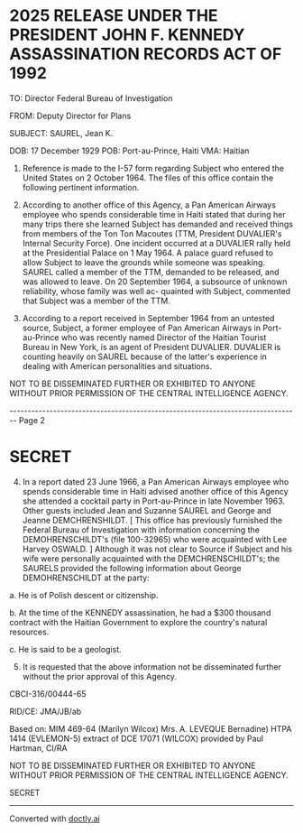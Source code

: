 # 2025 RELEASE UNDER THE PRESIDENT JOHN F. KENNEDY ASSASSINATION RECORDS ACT OF 1992

TO:
Director
Federal Bureau of Investigation

FROM: Deputy Director for Plans

SUBJECT: SAUREL, Jean K.

DOB: 17 December 1929
POB: Port-au-Prince, Haiti
VMA: Haitian

1. Reference is made to the I-57 form regarding Subject who entered the United States on 2 October 1964. The files of this office contain the following pertinent information.

2. According to another office of this Agency, a Pan American Airways employee who spends considerable time in Haiti stated that during her many trips there she learned Subject has demanded and received things from members of the Ton Ton Macoutes (TTM, President DUVALIER's Internal Security Force). One incident occurred at a DUVALIER rally held at the Presidential Palace on 1 May 1964. A palace guard refused to allow Subject to leave the grounds while someone was speaking. SAUREL called a member of the TTM, demanded to be released, and was allowed to leave. On 20 September 1964, a subsource of unknown reliability, whose family was well ac-
   quainted with Subject, commented that Subject was a member of the TTM.

3. According to a report received in September 1964 from an untested source, Subject, a former employee of Pan American Airways in Port-au-Prince who was recently named Director of the Haitian Tourist Bureau in New York, is an agent of President DUVALIER. DUVALIER is counting heavily on SAUREL because of the latter's experience in dealing with American personalities and situations.

NOT TO BE DISSEMINATED FURTHER OR EXHIBITED TO ANYONE WITHOUT PRIOR PERMISSION OF THE CENTRAL INTELLIGENCE AGENCY.


-------------------------------------------------------------------------------- Page 2

# SECRET

4. In a report dated 23 June 1966, a Pan American Airways employee who spends considerable time in Haiti advised another office of this Agency she attended a cocktail party in Port-au-Prince in late November 1963. Other guests included Jean and Suzanne SAUREL and George and Jeanne DEMCHRENSHILDT. [ This office has previously furnished the Federal Bureau of Investigation with information concerning the DEMOHRENSCHILDT's (file 100-32965) who were acquainted with Lee Harvey OSWALD. ] Although it was not clear to Source if Subject and his wife were personally acquainted with the DEMCHRENSCHILDT's; the SAURELS provided the following information about George DEMOHRENSCHILDT at the party:

a. He is of Polish descent or citizenship.

b. At the time of the KENNEDY assassination, he had a $300 thousand contract with the Haitian Government to explore the country's natural resources.

c. He is said to be a geologist.

5. It is requested that the above information not be disseminated further without the prior approval of this Agency.

CBCI-316/00444-65

RID/CE: JMA/JB/ab

Based on: MIM 469-64 (Marilyn Wilcox)
Mrs. A. LEVEQUE Bernadine)
HTPA 1414 (EVLEMON-5) extract of DCE 17071 (WILCOX) provided by Paul Hartman, CI/RA

NOT TO BE DISSEMINATED FURTHER OR EXHIBITED TO ANYONE WITHOUT PRIOR PERMISSION OF THE CENTRAL INTELLIGENCE AGENCY.

SECRET


---
Converted with [doctly.ai](https://doctly.ai)